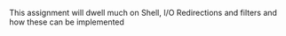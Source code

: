 This assignment will dwell much on Shell, I/O Redirections and filters and how these can be implemented
